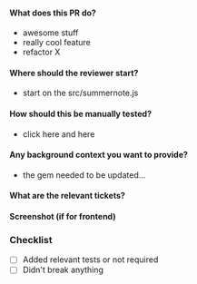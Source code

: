 <!--
Thank you for taking the time to help us improve Summernote.
Please be sure that you are not submitting changes made to the files in the `dist/` folder, and only to the files contained in the `src/` folder.
-->
#### What does this PR do?

- awesome stuff
- really cool feature
- refactor X

#### Where should the reviewer start?

- start on the src/summernote.js

#### How should this be manually tested?

- click here and here

#### Any background context you want to provide?

- the gem needed to be updated...

#### What are the relevant tickets?


#### Screenshot (if for frontend)


### Checklist

- [ ] Added relevant tests or not required
- [ ] Didn't break anything
